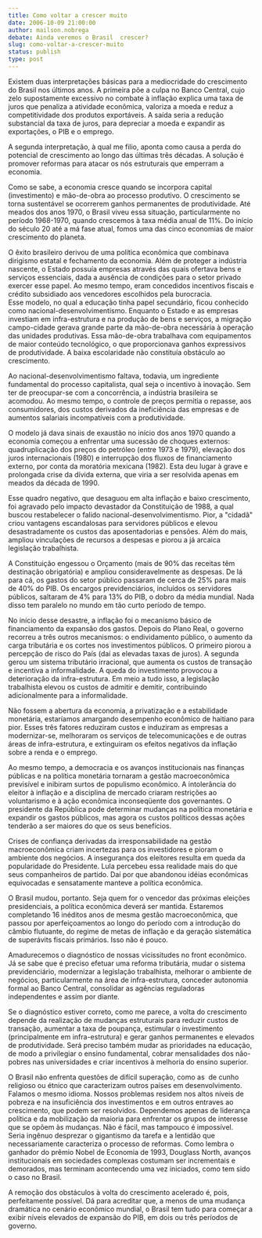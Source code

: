 ```yaml
---
title: Como voltar a crescer muito
date: 2006-10-09 21:00:00
author: mailson.nobrega
debate: Ainda veremos o Brasil  crescer?
slug: como-voltar-a-crescer-muito
status: publish 
type: post
---
```


Existem duas interpretações básicas para a mediocridade do crescimento do Brasil nos últimos anos. A primeira põe a culpa no Banco Central, cujo zelo supostamente excessivo no combate à inflação explica uma taxa de juros que penaliza a atividade econômica, valoriza a moeda e reduz a competitividade dos produtos exportáveis. A saída seria a redução substancial da taxa de juros, para depreciar a moeda e expandir as exportações, o PIB e o emprego. 


A segunda interpretação, à qual me filio, aponta como causa a perda do potencial de crescimento ao longo das últimas três décadas. A solução é promover reformas para atacar os nós estruturais que emperram a economia. 


  
Como se sabe, a economia cresce quando se incorpora capital (investimento) e mão-de-obra ao processo produtivo. O crescimento se torna sustentável se ocorrerem ganhos permanentes de produtividade. Até meados dos anos 1970, o Brasil viveu essa situação, particularmente no período 1968-1970, quando crescemos à taxa média anual de 11%. Do início do século 20 até a má fase atual, fomos uma das cinco economias de maior crescimento do planeta. 


  
O êxito brasileiro derivou de uma política econômica que combinava dirigismo estatal e fechamento da economia. Além de proteger a indústria nascente, o Estado possuía empresas através das quais ofertava bens e serviços essenciais, dada a ausência de condições para o setor privado exercer esse papel. Ao mesmo tempo, eram concedidos incentivos fiscais e crédito subsidiado aos vencedores escolhidos pela burocracia.   
Esse modelo, no qual a educação tinha papel secundário, ficou conhecido como nacional-desenvolvimentismo. Enquanto o Estado e as empresas investiam em infra-estrutura e na produção de bens e serviços, a migração campo-cidade gerava grande parte da mão-de-obra necessária à operação das unidades produtivas. Essa mão-de-obra trabalhava com equipamentos de maior conteúdo tecnológico, o que proporcionava ganhos expressivos de produtividade. A baixa escolaridade não constituía obstáculo ao crescimento.


  
Ao nacional-desenvolvimentismo faltava, todavia, um ingrediente fundamental do processo capitalista, qual seja o incentivo à inovação. Sem ter de preocupar-se com a concorrência, a indústria brasileira se acomodou. Ao mesmo tempo, o controle de preços permitia o repasse, aos consumidores, dos custos derivados da ineficiência das empresas e de aumentos salariais incompatíveis com a produtividade.


  
O modelo já dava sinais de exaustão no início dos anos 1970 quando a economia começou a enfrentar uma sucessão de choques externos: quadruplicação dos preços do petróleo (entre 1973 e 1979), elevação dos juros internacionais (1980) e interrupção dos fluxos de financiamento externo, por conta da moratória mexicana (1982). Esta deu lugar à grave e prolongada crise da dívida externa, que viria a ser resolvida apenas em meados da década de 1990.


  
Esse quadro negativo, que desaguou em alta inflação e baixo crescimento, foi agravado pelo impacto devastador da Constituição de 1988, a qual buscou restabelecer o falido nacional-desenvolvimentismo. Pior, a "cidadã" criou vantagens escandalosas para servidores públicos e elevou desastradamente os custos das aposentadorias e pensões. Além do mais, ampliou vinculações de recursos a despesas e piorou a já arcaica legislação trabalhista. 


  
A Constituição engessou o Orçamento (mais de 90% das receitas têm destinação obrigatória) e ampliou consideravelmente as despesas. De lá para cá, os gastos do setor público passaram de cerca de 25% para mais de 40% do PIB. Os encargos previdenciários, incluídos os servidores públicos, saltaram de 4% para 13% do PIB, o dobro da média mundial. Nada disso tem paralelo no mundo em tão curto período de tempo. 


  
No início desse desastre, a inflação foi o mecanismo básico de financiamento da expansão dos gastos. Depois do Plano Real, o governo recorreu a três outros mecanismos: o endividamento público, o aumento da carga tributária e os cortes nos investimentos públicos. O primeiro piorou a percepção de risco do País (daí as elevadas taxas de juros). A segunda gerou um sistema tributário irracional, que aumenta os custos de transação e incentiva a informalidade. A queda do investimento provocou a deterioração da infra-estrutura. Em meio a tudo isso, a legislação trabalhista elevou os custos de admitir e demitir, contribuindo adicionalmente para a informalidade. 


  
Não fossem a abertura da economia, a privatização e a estabilidade monetária, estaríamos amargando desempenho econômico de haitiano para pior. Esses três fatores reduziram custos e induziram as empresas a modernizar-se, melhoraram os serviços de telecomunicações e de outras áreas de infra-estrutura, e extinguiram os efeitos negativos da inflação sobre a renda e o emprego. 


  
Ao mesmo tempo, a democracia e os avanços institucionais nas finanças públicas e na política monetária tornaram a gestão macroeconômica previsível e inibiram surtos de populismo econômico. A intolerância do eleitor à inflação e a disciplina de mercado criaram restrições ao voluntarismo e à ação econômica inconseqüente dos governantes. O presidente da República pode determinar mudanças na política monetária e expandir os gastos públicos, mas agora os custos políticos dessas ações tenderão a ser maiores do que os seus benefícios. 


  
Crises de confiança derivadas da irresponsabilidade na gestão macroeconômica criam incertezas para os investidores e pioram o ambiente dos negócios. A insegurança dos eleitores resulta em queda da popularidade do Presidente. Lula percebeu essa realidade mais do que seus companheiros de partido. Daí por que abandonou idéias econômicas equivocadas e sensatamente manteve a política econômica.


  
O Brasil mudou, portanto. Seja quem for o vencedor das próximas eleições presidenciais, a política econômica deverá ser mantida. Estaremos completando 16 inéditos anos de mesma gestão macroeconômica, que passou por aperfeiçoamentos ao longo do período com a introdução do câmbio flutuante, do regime de metas de inflação e da geração sistemática de superávits fiscais primários. Isso não é pouco. 


  
Amadurecemos o diagnóstico de nossas vicissitudes no front econômico. Já se sabe que é preciso efetuar uma reforma tributária, mudar o sistema previdenciário, modernizar a legislação trabalhista, melhorar o ambiente de negócios, particularmente na área de infra-estrutura, conceder autonomia formal ao Banco Central, consolidar as agências reguladoras independentes e assim por diante. 


  
Se o diagnóstico estiver correto, como me parece, a volta do crescimento depende da realização de mudanças estruturais para reduzir custos de transação, aumentar a taxa de poupança, estimular o investimento (principalmente em infra-estrutura) e gerar ganhos permanentes e elevados de produtividade. Será preciso também mudar as prioridades na educação, de modo a privilegiar o ensino fundamental, cobrar mensalidades dos não-pobres nas universidades e criar incentivos à melhoria do ensino superior.


  
O Brasil não enfrenta questões de difícil superação, como as  de cunho religioso ou étnico que caracterizam outros países em desenvolvimento. Falamos o mesmo idioma. Nossos problemas residem nos altos níveis de pobreza e na insuficiência dos investimentos e em outros entraves ao crescimento, que podem ser resolvidos. Dependemos apenas de liderança política e da mobilização da maioria para enfrentar os grupos de interesse que se opõem às mudanças. Não é fácil, mas tampouco é impossível.   
Seria ingênuo desprezar o gigantismo da tarefa e a lentidão que necessariamente caracteriza o processo de reformas. Como lembra o ganhador do prêmio Nobel de Economia de 1993, Douglass North, avanços institucionais em sociedades complexas costumam ser incrementais e demorados, mas terminam acontecendo uma vez iniciados, como tem sido o caso no Brasil.


  
A remoção dos obstáculos à volta do crescimento acelerado é, pois, perfeitamente possível. Dá para acreditar que, a menos de uma mudança dramática no cenário econômico mundial, o Brasil tem tudo para começar a exibir níveis elevados de expansão do PIB, em dois ou três períodos de governo.   



